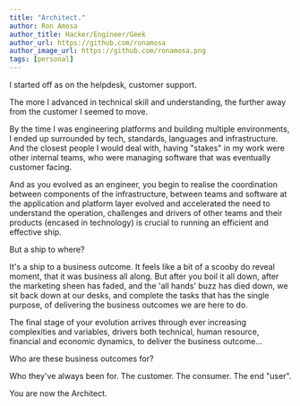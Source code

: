 ```yaml
---
title: "Architect."
author: Ron Amosa
author_title: Hacker/Engineer/Geek
author_url: https://github.com/ronamosa
author_image_url: https://github.com/ronamosa.png
tags: [personal]
---
```


I started off as on the helpdesk, customer support.

The more I advanced in technical skill and understanding, the further away from the customer I seemed to move.

By the time I was engineering platforms and building multiple environments, I ended up surrounded by tech, standards, languages and infrastructure. And the closest people I would deal with, having "stakes" in my work were other internal teams, who were managing software that was eventually customer facing.

And as you evolved as an engineer, you begin to realise the coordination between components of the infrastructure, between teams and software at the application and platform layer evolved and accelerated the need to understand the operation, challenges and drivers of other teams and their products (encased in technology) is crucial to running an efficient and effective ship.

But a ship to where?

It's a ship to a business outcome. It feels like a bit of a scooby do reveal moment, that it was business all along. But after you boil it all down, after the marketing sheen has faded, and the 'all hands' buzz has died down, we sit back down at our desks, and complete the tasks that has the single purpose, of delivering the business outcomes we are here to do.

The final stage of your evolution arrives through ever increasing complexities and variables, drivers both technical, human resource, financial and economic dynamics, to deliver the business outcome...

Who are these business outcomes for?

Who they've always been for. The customer. The consumer. The end "user".

You are now the Architect.
